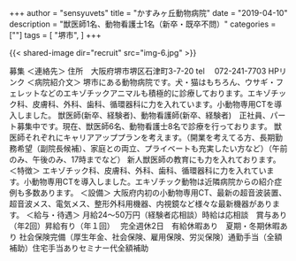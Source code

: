 +++
author = "sensyuvets"
title = "かすみヶ丘動物病院"
date = "2019-04-10"
description = "獣医師1名、動物看護士1名（新卒・既卒不問）"
categories = [""]
tags = [
    "堺市",
]
+++

{{< shared-image dir="recruit" src="img-6.jpg" >}}

 募集
＜連絡先＞
住所　大阪府堺市堺区石津町3-7-20
tel 　072-241-7703
HPリンク
＜病院紹介文＞
堺市にある動物病院です。犬・猫はもちろん、ウサギ・フェレットなどのエキゾチックアニマルも積極的に診療しております。エキゾチック科、皮膚科、外科、歯科、循環器科に力を入れています。小動物専用CTを導入しました。
獣医師(新卒、経験者)、動物看護師(新卒、経験者)　正社員、パート募集中です。現在、獣医師6名、動物看護士8名で診療を行っております。
獣医師それぞれにキャリアアッププランを考えます。（開業を考えてる方、長期勤務希望（副院長候補）、家庭との両立、プライベートも充実したい方など）（午前のみ、午後のみ、17時までなど）
新人獣医師の教育にも力を入れております。
＜特徴＞
エキゾチック科、皮膚科、外科、歯科、循環器科に力を入れています。小動物専用CTを導入しました。エキゾチック動物は近隣病院からの紹介症例も多数あります。
＜設備＞
大阪府内初の小動物専用CT、最新の超音波装置、超音波メス、電気メス、整形外科用機器、内視鏡など様々な最新機器があります。
＜給与・待遇＞
月給24〜50万円（経験者応相談）時給は応相談　賞与あり（年2回）昇給有り（年１回）　
完全週休2日　有給休暇あり　夏期・冬期休暇あり
社会保険完備（厚生年金、社会保険、雇用保険、労災保険）通勤⼿当（全額補助）住宅手当ありセミナー代全額補助